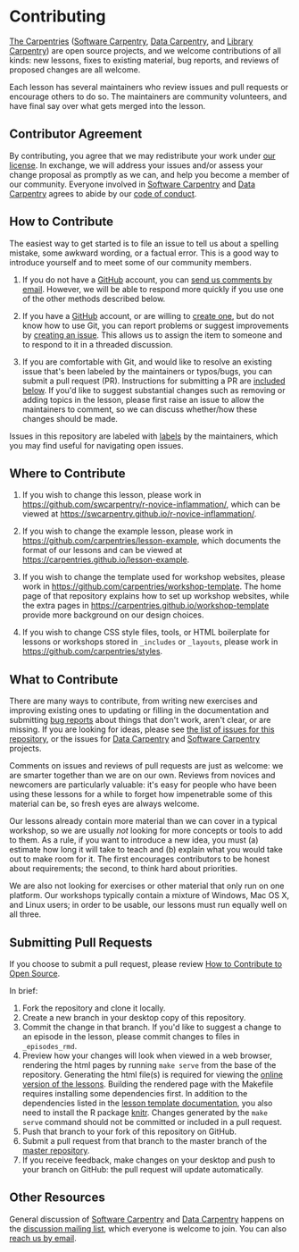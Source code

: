 # Contributing

[The Carpentries][c-site] ([Software Carpentry][swc-site],
[Data Carpentry][dc-site], and [Library Carpentry][lc-site])
are open source projects, and we welcome contributions of all kinds:
new lessons, fixes to existing material, bug reports,
and reviews of proposed changes are all welcome.

Each lesson has several maintainers who review issues and pull requests
or encourage others to do so.
The maintainers are community volunteers,
and have final say over what gets merged into the lesson.

## Contributor Agreement

By contributing,
you agree that we may redistribute your work under [our license](LICENSE.md).
In exchange,
we will address your issues and/or assess your change proposal as promptly as 
we can, and help you become a member of our community.
Everyone involved in [Software Carpentry][swc-site] and 
[Data Carpentry][dc-site] agrees to abide by our 
[code of conduct](CODE_OF_CONDUCT.md).

## How to Contribute

The easiest way to get started is to file an issue
to tell us about a spelling mistake,
some awkward wording,
or a factual error.
This is a good way to introduce yourself
and to meet some of our community members.

1.  If you do not have a [GitHub][github] account,
    you can [send us comments by email][contact].
    However, we will be able to respond more quickly if you use one of the other 
    methods described below.

2.  If you have a [GitHub][github] account,
    or are willing to [create one][github-join],
    but do not know how to use Git,
    you can report problems or suggest improvements by [creating an issue][issues].
    This allows us to assign the item to someone
    and to respond to it in a threaded discussion.

3.  If you are comfortable with Git,
    and would like to resolve an existing issue that's been labeled by the 
    maintainers or typos/bugs, you can submit a pull request (PR). Instructions for 
    submitting a PR are [included below](#submitting-pull-requests). 
    If you'd like to suggest substantial changes such as removing or adding topics 
    in the lesson, please first raise an issue to allow the maintainers to comment, 
    so we can discuss whether/how these changes should be made.

Issues in this repository are labeled with [labels](../../labels) by the 
maintainers, which you may find useful for navigating open issues.


## Where to Contribute

1.  If you wish to change this lesson,
    please work in <https://github.com/swcarpentry/r-novice-inflammation/>,
    which can be viewed at <https://swcarpentry.github.io/r-novice-inflammation/>.

2.  If you wish to change the example lesson,
    please work in <https://github.com/carpentries/lesson-example>,
    which documents the format of our lessons
    and can be viewed at <https://carpentries.github.io/lesson-example>.

3.  If you wish to change the template used for workshop websites,
    please work in <https://github.com/carpentries/workshop-template>.
    The home page of that repository explains how to set up workshop websites,
    while the extra pages in <https://carpentries.github.io/workshop-template>
    provide more background on our design choices.

4.  If you wish to change CSS style files, tools,
    or HTML boilerplate for lessons or workshops stored in `_includes` or 
    `_layouts`, please work in <https://github.com/carpentries/styles>.

## What to Contribute

There are many ways to contribute,
from writing new exercises and improving existing ones
to updating or filling in the documentation
and submitting [bug reports][issues]
about things that don't work, aren't clear, or are missing.
If you are looking for ideas,
please see [the list of issues for this repository][issues],
or the issues for [Data Carpentry][dc-issues]
and [Software Carpentry][swc-issues] projects.

Comments on issues and reviews of pull requests are just as welcome:
we are smarter together than we are on our own.
Reviews from novices and newcomers are particularly valuable:
it's easy for people who have been using these lessons for a while
to forget how impenetrable some of this material can be,
so fresh eyes are always welcome.

Our lessons already contain more material than we can cover in a typical 
workshop, so we are usually *not* looking for more concepts or tools to add to 
them. 
As a rule, if you want to introduce a new idea,
you must (a) estimate how long it will take to teach
and (b) explain what you would take out to make room for it.
The first encourages contributors to be honest about requirements;
the second, to think hard about priorities.

We are also not looking for exercises or other material that only run on one 
platform. Our workshops typically contain a mixture of Windows, Mac OS X, and 
Linux users; in order to be usable, our lessons must run equally well on all 
three.

## Submitting Pull Requests

If you choose to submit a pull request, please review
[How to Contribute to Open Source][how-contribute].

In brief:

1. Fork the repository and clone it locally.
2. Create a new branch in your desktop copy of this repository.
3. Commit the change in that branch. If you'd like to suggest a change to an 
episode in the lesson, please commit changes to files in `_episodes_rmd`.
4. Preview how your changes will look when viewed in a web browser, rendering 
the html pages by running `make serve` from the base of the repository. 
Generating the html file(s) is required for viewing the
[online version of the lessons][online].
Building the rendered page with the Makefile requires installing some 
dependencies first. In addition to the dependencies listed in the 
[lesson template documentation][dependencies], you also need to install the R
package [knitr][]. Changes generated by the `make serve` command should not be 
committed or included in a pull request. 
5. Push that branch to your fork of this repository on GitHub.
6. Submit a pull request from that branch to the master branch of the 
[master repository][repo].
7. If you receive feedback, make changes on your desktop and push to your 
branch on GitHub: the pull request will update automatically.

## Other Resources

General discussion of [Software Carpentry][swc-site] and 
[Data Carpentry][dc-site] happens on the 
[discussion mailing list][discuss-list], which everyone is welcome to join.
You can also [reach us by email][contact].

[c-site]: https://carpentries.org/
[contact]: mailto:admin@software-carpentry.org
[dependencies]: https://github.com/carpentries/lesson-example#dependencies
[dc-issues]: https://github.com/issues?q=user%3Adatacarpentry
[dc-lessons]: http://datacarpentry.org/lessons/
[dc-site]: http://datacarpentry.org/
[discuss-list]: https://carpentries.topicbox.com/groups/discuss
[github]: http://github.com
[github-join]: https://github.com/join
[how-contribute]: https://opensource.guide/how-to-contribute/#opening-a-pull-request
[issues]: https://github.com/swcarpentry/r-novice-inflammation/issues/
[lc-site]: https://librarycarpentry.org/
[repo]: https://github.com/swcarpentry/r-novice-inflammation/
[swc-issues]: https://github.com/issues?q=user%3Aswcarpentry
[swc-lessons]: http://software-carpentry.org/lessons/
[swc-site]: http://software-carpentry.org/
[knitr]: https://cran.r-project.org/package=knitr
[online]: http://swcarpentry.github.io/r-novice-inflammation/
